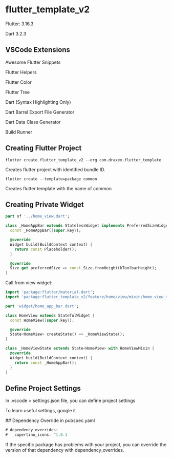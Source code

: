 # flutter_template_v2

Flutter: 3.16.3

Dart 3.2.3

## VSCode Extensions

Awesome Flutter Snippets

Flutter Helpers

Flutter Color

Flutter Tree

Dart (Syntax Highlighting Only)

Dart Barrel Export File Generator

Dart Data Class Generator

Build Runner

## Creating Flutter Project

```
flutter create flutter_template_v2 --org com.draxex.flutter_template
```

Creates flutter project with identified bundle ID.

```
flutter create --template=package common
```

Creates flutter template with the name of common

## Creating Private Widget

```dart
part of '../home_view.dart';

class _HomeAppBar extends StatelessWidget implements PreferredSizeWidget {
  const _HomeAppBar({super.key});

  @override
  Widget build(BuildContext context) {
    return const Placeholder();
  }

  @override
  Size get preferredSize => const Size.fromHeight(kToolbarHeight);
}
```

Call from view widget:

```dart
import 'package:flutter/material.dart';
import 'package:flutter_template_v2/feature/home/view/mixin/home_view_mixin.dart';

part 'widget/home_app_bar.dart';

class HomeView extends StatefulWidget {
  const HomeView({super.key});

  @override
  State<HomeView> createState() => _HomeViewState();
}

class _HomeViewState extends State<HomeView> with HomeViewMixin {
  @override
  Widget build(BuildContext context) {
    return const _HomeAppBar();
  }
}
```

## Define Project Settings

In .vscode > settings.json file, you can define project settings

To learn useful settings, google it

## Dependency Override in pubspec.yaml

```dart
# dependency_overrides: 
#   cupertino_icons: ^1.0.1
```

If the specific package has problems with your project, you can override the version of that dependency with dependency_overrides.  